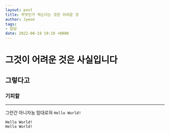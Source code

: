 ```yaml
---
layout: post
title: 무엇인가 적는다는 것은 어려운 것
author: Jyeon
tags:
- 잡담
date: 2022-08-19 19:19 +0800
---
```

# 그것이 어려운 것은 사실입니다
## 그렇다고
### 기피할
---
그런건 아니자농
  맘대로혀
`Hello World!`
```
Hello World!
Hello World!
```